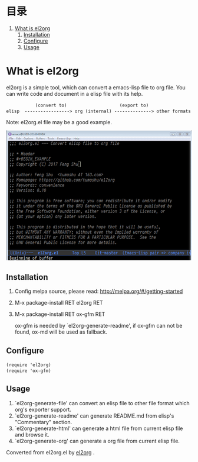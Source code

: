 
# &#30446;&#24405;

1.  [What is el2org](#org4319aaa)
    1.  [Installation](#org85b31e9)
    2.  [Configure](#orgd4e50b3)
    3.  [Usage](#orgc6d3e0e)


<a id="org4319aaa"></a>

# What is el2org

el2org is a simple tool, which can convert a emacs-lisp file to org file.
You can write code and document in a elisp file with its help.

               (convert to)                    (export to)
    elisp  -----------------> org (internal) --------------> other formats

Note: el2org.el file may be a good example.

![img](./snapshots/el2org.gif)


<a id="org85b31e9"></a>

## Installation

1.  Config melpa source, please read: <http://melpa.org/#/getting-started>
2.  M-x package-install RET el2org RET
3.  M-x package-install RET ox-gfm RET

    ox-gfm is needed by \`el2org-generate-readme', if ox-gfm can not be found,
    ox-md will be used as fallback.


<a id="orgd4e50b3"></a>

## Configure

    (require 'el2org)
    (require 'ox-gfm)


<a id="orgc6d3e0e"></a>

## Usage

1.  \`el2org-generate-file' can convert an elisp file to other file format
    which org's exporter support.
2.  \`el2org-generate-readme' can generate README.md from elisp's "Commentary"
    section.
3.  \`el2org-generate-html' can generate a html file from current elisp file
    and browse it.
4.  \`el2org-generate-org' can generate a org file from current elisp file.



Converted from el2org.el by [el2org](https://github.com/tumashu/el2org) .